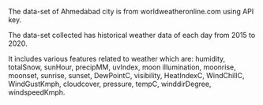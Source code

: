 The data-set of Ahmedabad city is from worldweatheronline.com using API key. 

The data-set collected has historical weather data of each day from 2015 to 2020. 

It includes various features related to weather which are:
humidity, totalSnow, sunHour,  precipMM, uvIndex, moon illumination, moonrise, moonset, sunrise, sunset, DewPointC, visibility, HeatIndexC, WindChillC, WindGustKmph, cloudcover, pressure, tempC, winddirDegree, windspeedKmph.